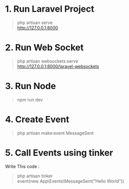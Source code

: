 # 1. Run Laravel Project
> php artisan serve <br>
> http://127.0.0.1:8000

# 2. Run Web Socket
> php artisan websockets:serve <br>
> http://127.0.0.1:8000/laravel-websockets

# 3. Run Node
> npm run dev

# 4. Create Event 
> php artisan make:event MessageSent

# 5. Call Events using tinker

Write This code : 
  > php artisan tinker <br>
  > event(new App\Events\MessageSent("Hello World"))  

